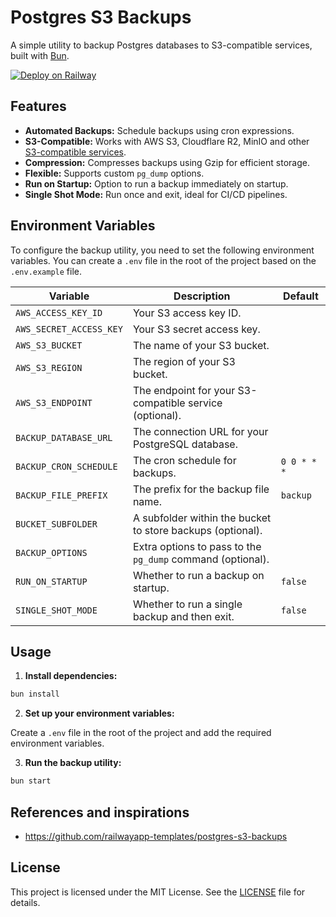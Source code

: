 # Postgres S3 Backups

A simple utility to backup Postgres databases to S3-compatible services, built with [Bun](https://bun.sh/).

[![Deploy on Railway](https://railway.app/button.svg)](https://railway.app/new/template/postgres-s3-backups?referralCode=7y-eBI)

## Features

- **Automated Backups:** Schedule backups using cron expressions.
- **S3-Compatible:** Works with AWS S3, Cloudflare R2, MinIO and other [S3-compatible services](https://bun.sh/docs/api/s3#support-for-s3-compatible-services).
- **Compression:** Compresses backups using Gzip for efficient storage.
- **Flexible:** Supports custom `pg_dump` options.
- **Run on Startup:** Option to run a backup immediately on startup.
- **Single Shot Mode:** Run once and exit, ideal for CI/CD pipelines.

## Environment Variables

To configure the backup utility, you need to set the following environment variables. You can create a `.env` file in the root of the project based on the `.env.example` file.

| Variable                | Description                                                | Default     |
| ----------------------- | ---------------------------------------------------------- | ----------- |
| `AWS_ACCESS_KEY_ID`     | Your S3 access key ID.                                     |             |
| `AWS_SECRET_ACCESS_KEY` | Your S3 secret access key.                                 |             |
| `AWS_S3_BUCKET`         | The name of your S3 bucket.                                |             |
| `AWS_S3_REGION`         | The region of your S3 bucket.                              |             |
| `AWS_S3_ENDPOINT`       | The endpoint for your S3-compatible service (optional).    |             |
| `BACKUP_DATABASE_URL`   | The connection URL for your PostgreSQL database.           |             |
| `BACKUP_CRON_SCHEDULE`  | The cron schedule for backups.                             | `0 0 * * *` |
| `BACKUP_FILE_PREFIX`    | The prefix for the backup file name.                       | `backup`    |
| `BUCKET_SUBFOLDER`      | A subfolder within the bucket to store backups (optional). |             |
| `BACKUP_OPTIONS`        | Extra options to pass to the `pg_dump` command (optional). |             |
| `RUN_ON_STARTUP`        | Whether to run a backup on startup.                        | `false`     |
| `SINGLE_SHOT_MODE`      | Whether to run a single backup and then exit.              | `false`     |

## Usage

1. **Install dependencies:**

```bash
bun install
```

2. **Set up your environment variables:**

Create a `.env` file in the root of the project and add the required environment variables.

3. **Run the backup utility:**

```bash
bun start
```

## References and inspirations

- <https://github.com/railwayapp-templates/postgres-s3-backups>

## License

This project is licensed under the MIT License. See the [LICENSE](LICENSE) file for details.
